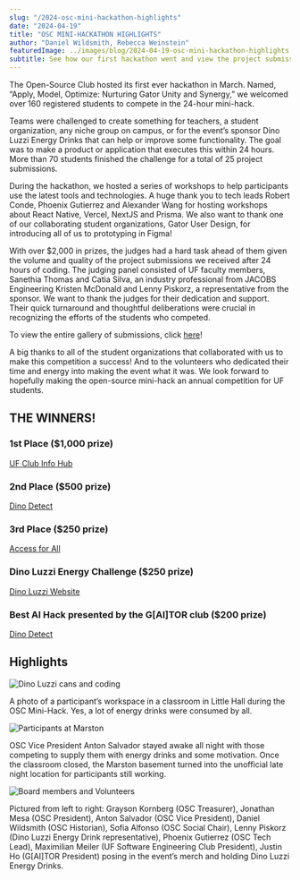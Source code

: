 ```yaml
---
slug: "/2024-osc-mini-hackathon-highlights"
date: "2024-04-19"
title: "OSC MINI-HACKATHON HIGHLIGHTS"
author: "Daniel Wildsmith, Rebecca Weinstein"
featuredImage: ../images/blog/2024-04-19-osc-mini-hackathon-highlights.jpeg
subtitle: See how our first hackathon went and view the project submissions!
---
```

The Open-Source Club hosted its first ever hackathon in March. Named, “Apply, Model, Optimize: Nurturing Gator Unity and Synergy,” we welcomed over 160 registered students to compete in the 24-hour mini-hack.

Teams were challenged to create something for teachers, a student organization, any niche group on campus, or for the event’s sponsor Dino Luzzi Energy Drinks that can help or improve some functionality. The goal was to make a product or application that executes this within 24 hours. More than 70 students finished the challenge for a total of 25 project submissions.

During the hackathon, we hosted a series of workshops to help participants use the latest tools and technologies. A huge thank you to tech leads Robert Conde, Phoenix Gutierrez and Alexander Wang for hosting workshops about React Native, ​​Vercel, NextJS and Prisma. We also want to thank one of our collaborating student organizations, Gator User Design, for introducing all of us to prototyping in Figma!

With over $2,000 in prizes, the judges had a hard task ahead of them given the volume and quality of the project submissions we received after 24 hours of coding. The judging panel consisted of UF faculty members, Sanethia Thomas and Catia Silva, an industry professional from JACOBS Engineering Kristen McDonald and Lenny Piskorz, a representative from the sponsor. We want to thank the judges for their dedication and support. Their quick turnaround and thoughtful deliberations were crucial in recognizing the efforts of the students who competed.

To view the entire gallery of submissions, click <a href="https://osc-hack.devpost.com/project-gallery">here</a>!

A big thanks to all of the student organizations that collaborated with us to make this competition a success! And to the volunteers who dedicated their time and energy into making the event what it was. We look forward to hopefully making the open-source mini-hack an annual competition for UF students.

## THE WINNERS!
### 1st Place ($1,000 prize)
<a href="https://devpost.com/software/uf-club-info-hub">UF Club Info Hub</a>

### 2nd Place ($500 prize)
<a href="https://devpost.com/software/dinodetect">Dino Detect</a>

### 3rd Place ($250 prize)
<a href="https://devpost.com/software/access-for-all-ymhp6n">Access for All</a>

### Dino Luzzi Energy Challenge ($250 prize)
<a href="https://devpost.com/software/dino-luzzi-website">Dino Luzzi Website</a>

### Best AI Hack presented by the G[AI]TOR club ($200 prize)
<a href="https://devpost.com/software/dinodetect">Dino Detect</a>

## Highlights

![Dino Luzzi cans and coding](https://i.imgur.com/ysWDXCg.jpeg)

A photo of a participant’s workspace in a classroom in Little Hall during the OSC Mini-Hack. Yes, a lot of energy drinks were consumed by all.

![Participants at Marston](https://i.imgur.com/3msI5Ct.jpeg)

OSC Vice President Anton Salvador stayed awake all night with those competing to supply them with energy drinks and some motivation. Once the classroom closed, the Marston basement turned into the unofficial late night location for participants still working.

![Board members and Volunteers](https://i.imgur.com/R1GModn.jpeg)

Pictured from left to right: Grayson Kornberg (OSC Treasurer), Jonathan Mesa (OSC President), Anton Salvador (OSC Vice President), Daniel Wildsmith (OSC Historian), Sofia Alfonso (OSC Social Chair), Lenny Piskorz (Dino Luzzi Energy Drink representative), Phoenix Gutierrez (OSC Tech Lead), Maximilian Meiler (UF Software Engineering Club President), Justin Ho (G[AI]TOR President) posing in the event’s merch and holding Dino Luzzi Energy Drinks.
